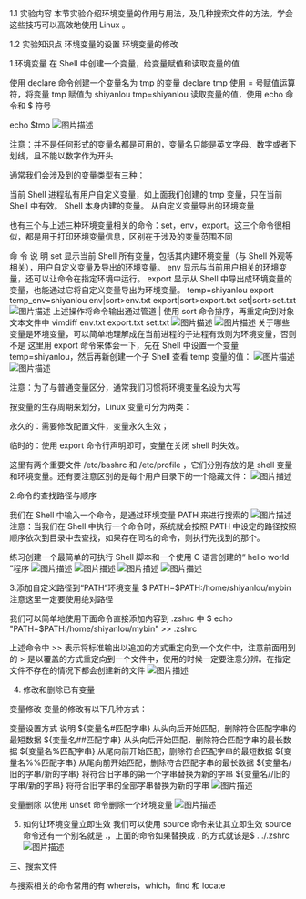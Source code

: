 1.1 实验内容
本节实验介绍环境变量的作用与用法，及几种搜索文件的方法。学会这些技巧可以高效地使用 Linux 。

1.2 实验知识点
环境变量的设置
环境变量的修改

1.环境变量
在 Shell 中创建一个变量，给变量赋值和读取变量的值


使用 declare 命令创建一个变量名为 tmp 的变量
declare tmp
使用 = 号赋值运算符，将变量 tmp 赋值为 shiyanlou
tmp=shiyanlou
读取变量的值，使用 echo 命令和 $ 符号

 echo $tmp
![图片描述](https://dn-simplecloud.shiyanlou.com/courses/uid1080365-20190525-1558747875746)

注意：并不是任何形式的变量名都是可用的，变量名只能是英文字母、数字或者下划线，且不能以数字作为开头


通常我们会涉及到的变量类型有三种：

当前 Shell 进程私有用户自定义变量，如上面我们创建的 tmp 变量，只在当前 Shell 中有效。
Shell 本身内建的变量。
从自定义变量导出的环境变量

也有三个与上述三种环境变量相关的命令：set，env，export。这三个命令很相似，都是用于打印环境变量信息，区别在于涉及的变量范围不同

命 令	说 明
set	显示当前 Shell 所有变量，包括其内建环境变量（与 Shell 外观等相关），用户自定义变量及导出的环境变量。
env	显示与当前用户相关的环境变量，还可以让命令在指定环境中运行。
export	显示从 Shell 中导出成环境变量的变量，也能通过它将自定义变量导出为环境变量。
 temp=shiyanlou
 export temp_env=shiyanlou
 env|sort>env.txt
 export|sort>export.txt
 set|sort>set.txt
![图片描述](https://dn-simplecloud.shiyanlou.com/courses/uid1080365-20190525-1558749142449)
上述操作将命令输出通过管道 | 使用 sort 命令排序，再重定向到对象文本文件中
vimdiff env.txt export.txt set.txt
![图片描述](https://dn-simplecloud.shiyanlou.com/courses/uid1080365-20190525-1558749381534)
![图片描述](https://dn-simplecloud.shiyanlou.com/courses/uid1080365-20190525-1558749407084)
关于哪些变量是环境变量，可以简单地理解成在当前进程的子进程有效则为环境变量，否则不是
这里用 export 命令来体会一下，先在 Shell 中设置一个变量 temp=shiyanlou，然后再新创建一个子 Shell 查看 temp 变量的值：
![图片描述](https://dn-simplecloud.shiyanlou.com/courses/uid1080365-20190525-1558749647599)
![图片描述](https://dn-simplecloud.shiyanlou.com/courses/uid1080365-20190525-1558749707277)

注意：为了与普通变量区分，通常我们习惯将环境变量名设为大写

按变量的生存周期来划分，Linux 变量可分为两类：

永久的：需要修改配置文件，变量永久生效；

临时的：使用 export 命令行声明即可，变量在关闭 shell 时失效。

这里有两个重要文件 /etc/bashrc 和 /etc/profile ，它们分别存放的是 shell 变量和环境变量。还有要注意区别的是每个用户目录下的一个隐藏文件：
![图片描述](https://dn-simplecloud.shiyanlou.com/courses/uid1080365-20190525-1558749888544)

2.命令的查找路径与顺序

我们在 Shell 中输入一个命令，是通过环境变量 PATH 来进行搜索的
![图片描述](https://dn-simplecloud.shiyanlou.com/courses/uid1080365-20190525-1558750053768)
注意：当我们在 Shell 中执行一个命令时，系统就会按照 PATH 中设定的路径按照顺序依次到目录中去查找，如果存在同名的命令，则执行先找到的那个。

练习创建一个最简单的可执行 Shell 脚本和一个使用 C 语言创建的“ hello world ”程序
![图片描述](https://dn-simplecloud.shiyanlou.com/courses/uid1080365-20190525-1558750452711)
![图片描述](https://dn-simplecloud.shiyanlou.com/courses/uid1080365-20190525-1558750577487)
![图片描述](https://dn-simplecloud.shiyanlou.com/courses/uid1080365-20190525-1558751004810)
![图片描述](https://dn-simplecloud.shiyanlou.com/courses/uid1080365-20190525-1558751077665)

3.添加自定义路径到“PATH”环境变量
$ PATH=$PATH:/home/shiyanlou/mybin
注意这里一定要使用绝对路径

我们可以简单地使用下面命令直接添加内容到 .zshrc 中
$ echo "PATH=$PATH:/home/shiyanlou/mybin" >> .zshrc

上述命令中 >> 表示将标准输出以追加的方式重定向到一个文件中，注意前面用到的 > 是以覆盖的方式重定向到一个文件中，使用的时候一定要注意分辨。在指定文件不存在的情况下都会创建新的文件
![图片描述](https://dn-simplecloud.shiyanlou.com/courses/uid1080365-20190525-1558751508283)

4. 修改和删除已有变量

变量修改
变量的修改有以下几种方式：

变量设置方式	说明
${变量名#匹配字串}	从头向后开始匹配，删除符合匹配字串的最短数据
${变量名##匹配字串}	从头向后开始匹配，删除符合匹配字串的最长数据
${变量名%匹配字串}	从尾向前开始匹配，删除符合匹配字串的最短数据
${变量名%%匹配字串}	从尾向前开始匹配，删除符合匹配字串的最长数据
${变量名/旧的字串/新的字串}	将符合旧字串的第一个字串替换为新的字串
${变量名//旧的字串/新的字串}	将符合旧字串的全部字串替换为新的字串
![图片描述](https://dn-simplecloud.shiyanlou.com/courses/uid1080365-20190525-1558752819605)

变量删除
以使用 unset 命令删除一个环境变量
![图片描述](https://dn-simplecloud.shiyanlou.com/courses/uid1080365-20190525-1558752925393)

5. 如何让环境变量立即生效
我们可以使用 source 命令来让其立即生效
source 命令还有一个别名就是 .，上面的命令如果替换成 . 的方式就该是$ . ./.zshrc![图片描述](https://dn-simplecloud.shiyanlou.com/courses/uid1080365-20190525-1558753235611)

三、搜索文件

与搜索相关的命令常用的有 whereis，which，find 和 locate
